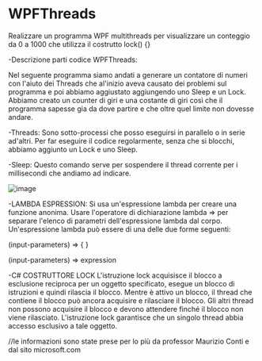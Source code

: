 # WPFThreads
Realizzare un programma WPF multithreads per visualizzare un conteggio da 0 a 1000 che utilizza il costrutto lock() {}

-Descrizione parti codice WPFThreads:

Nel seguente programma siamo andati a generare un contatore di numeri con l'aiuto dei Threads che al'inizio  aveva causato dei problemi sul programma e poi abbiamo aggiustato aggiungendo uno Sleep e un Lock. Abbiamo creato un counter di giri e una costante di giri così che il programma sapesse gia da dove partire e che oltre quel limite non dovesse andare.

-Threads:
Sono sotto-processi che posso eseguirsi in parallelo o in serie ad'altri. Per far eseguire il codice regolarmente, senza che si blocchi, abbiamo aggiunto un Lock e uno Sleep.

-Sleep:
Questo comando serve per sospendere il thread corrente per i millisecondi che andiamo ad indicare.

![image](https://user-images.githubusercontent.com/116791165/231689093-30ac0959-5e2a-444c-b3f9-f7ae573a50df.png)

-LAMBDA ESPRESSION:
Si usa un'espressione lambda per creare una funzione anonima. Usare l'operatore di dichiarazione lambda => per separare l'elenco di parametri dell'espressione lambda dal corpo. Un'espressione lambda può essere di una delle due forme seguenti:

(input-parameters) => { <sequence-of-statements> }

 (input-parameters) => expression
  
-C#  COSTRUTTORE LOCK
  L'istruzione lock acquisisce il blocco a esclusione reciproca per un oggetto specificato, esegue un blocco di istruzioni e quindi rilascia il blocco. Mentre è attivo un blocco, il thread che contiene il blocco può ancora acquisire e rilasciare il blocco. Gli altri thread non possono acquisire il blocco e devono attendere finché il blocco non viene rilasciato. L'istruzione lock garantisce che un singolo thread abbia accesso esclusivo a tale oggetto.


//le informazioni sono state prese per lo più da professor Maurizio Conti e dal sito microsoft.com
